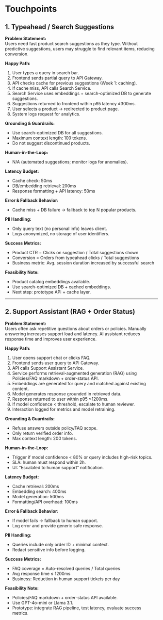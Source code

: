 
# Touchpoints

## 1. Typeahead / Search Suggestions

**Problem Statement:**  
Users need fast product search suggestions as they type. Without predictive suggestions, users may struggle to find relevant items, reducing conversion.

**Happy Path:**  
1. User types a query in search bar.  
2. Frontend sends partial query to API Gateway.  
3. API checks cache for previous suggestions (Week 1: caching).  
4. If cache miss, API calls Search Service.  
5. Search Service uses embeddings + search-optimized DB to generate suggestions.  
6. Suggestions returned to frontend within p95 latency ≤300ms.  
7. User selects a product → redirected to product page.  
8. System logs request for analytics.  

**Grounding & Guardrails:**  
- Use search-optimized DB for all suggestions.  
- Maximum context length: 100 tokens.  
- Do not suggest discontinued products.  

**Human-in-the-Loop:**  
- N/A (automated suggestions; monitor logs for anomalies).  

**Latency Budget:**  
- Cache check: 50ms  
- DB/embedding retrieval: 200ms  
- Response formatting + API latency: 50ms  

**Error & Fallback Behavior:**  
- Cache miss + DB failure → fallback to top N popular products.  

**PII Handling:**  
- Only query text (no personal info) leaves client.  
- Logs anonymized, no storage of user identifiers.  

**Success Metrics:**  
- Product CTR = Clicks on suggestion / Total suggestions shown  
- Conversion = Orders from typeahead clicks / Total suggestions  
- Business metric: Avg. session duration increased by successful search  

**Feasibility Note:**  
- Product catalog embeddings available.  
- Use search-optimized DB + cached embeddings.  
- Next step: prototype API + cache layer.

---

## 2. Support Assistant (RAG + Order Status)

**Problem Statement:**  
Users often ask repetitive questions about orders or policies. Manually answering increases support load and latency. AI assistant reduces response time and improves user experience.

**Happy Path:**  
1. User opens support chat or clicks FAQ.  
2. Frontend sends user query to API Gateway.  
3. API calls Support Assistant Service.  
4. Service performs retrieval-augmented generation (RAG) using Policies/FAQ markdown + order-status API.  
5. Embeddings are generated for query and matched against existing content.  
6. Model generates response grounded in retrieved data.  
7. Response returned to user within p95 ≤1200ms.  
8. If model confidence < threshold, escalate to human reviewer.  
9. Interaction logged for metrics and model retraining.  

**Grounding & Guardrails:**  
- Refuse answers outside policy/FAQ scope.  
- Only return verified order info.  
- Max context length: 200 tokens.  

**Human-in-the-Loop:**  
- Trigger if model confidence < 80% or query includes high-risk topics.  
- SLA: human must respond within 2h.  
- UI: “Escalated to human support” notification.  

**Latency Budget:**  
- Cache retrieval: 200ms  
- Embedding search: 400ms  
- Model generation: 500ms  
- Formatting/API overhead: 100ms  

**Error & Fallback Behavior:**  
- If model fails → fallback to human support.  
- Log error and provide generic safe response.  

**PII Handling:**  
- Queries include only order ID + minimal context.  
- Redact sensitive info before logging.  

**Success Metrics:**  
- FAQ coverage = Auto-resolved queries / Total queries  
- Avg response time ≤ 1200ms  
- Business: Reduction in human support tickets per day  

**Feasibility Note:**  
- Policies/FAQ markdown + order-status API available.  
- Use GPT-4o-mini or Llama 3.1.  
- Prototype: integrate RAG pipeline, test latency, evaluate success metrics.
